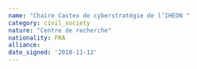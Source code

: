 ```yaml
---
name: "Chaire Castex de cyberstratégie de l’IHEDN "
category: civil_society
nature: "Centre de recherche"
nationality: FRA
alliance: 
date_signed: '2018-11-12'
---
```

    